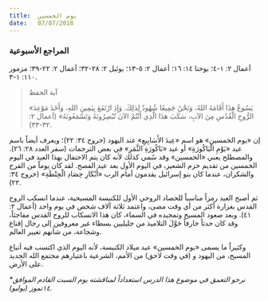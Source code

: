 ```yaml
---
title:  يوم الخمسين
date:   07/07/2018
---
```


### المراجع الأسبوعية
أعمال ٢: ١-٤؛ يوحنا ١٤: ١٦؛ أعمال ٢: ٥-١٣؛ يوئيل ٢: ٢٨-٣٢؛ أعمال ٢: ٢٢-٣٩؛ مزمور ١١٠: ١-٣.

> <p>آية الحفظ</p>
> «يَسُوعُ هذَا أَقَامَهُ اللهُ، وَنَحْنُ جَمِيعًا شُهُودٌ لِذلِكَ. وَإِذِ ارْتَفَعَ بِيَمِينِ اللهِ، وَأَخَذَ مَوْعِدَ الرُّوحِ الْقُدُسِ مِنَ الآبِ، سَكَبَ هذَا الَّذِي أَنْتُمُ الآنَ تُبْصِرُونَهُ وَتَسْمَعُونَهُ» (أعمال ٢: ٣٢-٣٣).

إن «يوم الخمسين» هو اسم «عِيدَ الأَسَابِيعِ» عند اليهود (خروج ٣٤: ٢٢)؛ ويعرف أيضاً باسم عيد «يَوْمِ الْبَاكُورَةِ» أو عيد «بَاكُورَةِ الثَّمَرِ» في بعض الترجمات (سفر العدد ٢٨: ٢٦). والمصطلح يعني «الخمسين» وقد سُمي كذلك لأنه كان يتم الاحتفال بهذا العيد في اليوم الخمسين من تقديم حزم الشعير، في اليوم الأول بعد عيد الفصح. لقد كان يوماً من الفرح والشكران، عندما كان بنو إسرائيل يقدمون أمام الرب «أَبْكَارِ حِصَادِ الْحِنْطَةِ» (خروج ٣٤: ٢٢).

ثم أصبح العيد رمزاً مناسباً للحصاد الروحي الأول للكنيسة المسيحية، عندما انسكب الروح القدس بغزارة أكثر من أي وقت مضى، واعتمد ثلاثة آلاف شخص في يوم واحد (أعمال ٢: ٤١). وبعد صعود المسيح وتمجيده في السماء، كان هذا الانسكاب للروح القدس مفاجئاً، وقد كان حدثاً خارقاً حَوَّلَ التلاميذ من جليليين بسطاء غير معروفين إلى رجال إقناع وشجاعة، من شأنهم تغيير العالم.

وكثيراً ما يسمى «يوم الخمسين» عيد ميلاد الكنيسة، لأنه اليوم الذي اكتسب فيه أتباع المسيح، من اليهود و (في وقت لاحق) من الأمم، الشرعية باعتبارهم مجتمع الله الجديد على الأرض.

_*نرجو التعمق في موضوع هذا الدرس استعداداً لمناقشته يوم السبت القادم الموافق ١٤تموز (يوليو)._